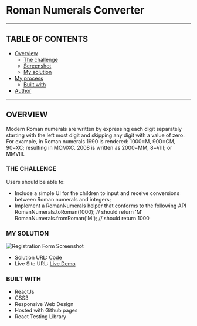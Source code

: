 # Roman Numerals Converter

--------

## TABLE OF CONTENTS

- [Overview](#overview)
  - [The challenge](#the-challenge)
  - [Screenshot](#screenshot)
  - [My solution](#my-solution)
- [My process](#my-process)
  - [Built with](#built-with)
- [Author](#author)

---

## OVERVIEW

Modern Roman numerals are written by expressing each digit separately starting with the left most digit and skipping any digit with a value of zero. For example, in Roman numerals 1990 is rendered: 1000=M, 900=CM, 90=XC; resulting in MCMXC. 2008 is written as 2000=MM, 8=VIII; or MMVIII.

### THE CHALLENGE

Users should be able to:

- Include a simple UI for the children to input and receive conversions between Roman numerals and integers;
- Implement a RomanNumerals helper that conforms to the following API
    RomanNumerals.toRoman(1000); // should return 'M'
    RomanNumerals.fromRoman('M'); // should return 1000

### MY SOLUTION

![Registration Form Screenshot]()

- Solution URL: [Code]()
- Live Site URL: [Live Demo]()


### BUILT WITH

- ReactJs
- CSS3 
- Responsive Web Design
- Hosted with Github pages
- React Testing Library




